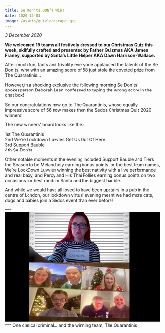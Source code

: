 ```yaml
---
title: Se Don’ts DON’T Win!
date: 2020-12-03
image: /assets/quizlandscape.jpg
---
```

*3 December 2020*

**We welcomed 15 teams all festively dressed to our Christmas Quiz this week, skilfully crafted and presented by Father Quizmas AKA James Franey, supported by Santa’s Little Helper AKA Dawn Harrison-Wallace.**

After much fun, facts and frivolity everyone applauded the talents of the Se Don'ts, who with an amazing score of 58 just stole the coveted prize from The Quarantinis…

However,in a shocking exclusive the following morning Se Don'ts' spokesperson Deborah Lean confessed to typing the wrong score in the chat box!

So our congratulations now go to The Quarantinis, whose equally impressive score of 56 now makes then the Sedos Christmas Quiz 2020 winners!

The new winners' board looks like this:

1st The Quarantinis\
2nd We’re Lockdown Luvvies Get Us Out Of Here\
3rd Support Bauble\
4th Se Don’ts 

Other notable moments in the evening included Support Bauble and Tiers the Season to be Melancholy earning bonus points for the best team names, We’re LockDown Luvvies winning the best nativity with a live performance and real baby, and Percy and His Thai Follies earning bonus points on two occasions for best random Santa and the biggest bauble.

And while we would have all loved to have been upstairs in a pub in the centre of London, our lockdown virtual evening meant we had more cats, dogs and babies join a Sedos event than ever before!

^^^ ![](/assets/quizlandscape.jpg)
^^^ One clerical criminal… and the winning team, The Quarantinis